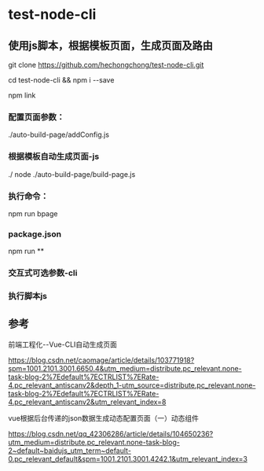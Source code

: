 # test-node-cli
## 使用js脚本，根据模板页面，生成页面及路由

git clone https://github.com/hechongchong/test-node-cli.git

cd test-node-cli && npm i --save

npm link

### 配置页面参数：

./auto-build-page/addConfig.js

### 根据模板自动生成页面-js
./ 
node ./auto-build-page/build-page.js

### 执行命令：

npm run bpage

### package.json

npm run **

### 交互式可选参数-cli
### 执行脚本js


## 参考

前端工程化--Vue-CLI自动生成页面

https://blog.csdn.net/caomage/article/details/103771918?spm=1001.2101.3001.6650.4&utm_medium=distribute.pc_relevant.none-task-blog-2%7Edefault%7ECTRLIST%7ERate-4.pc_relevant_antiscanv2&depth_1-utm_source=distribute.pc_relevant.none-task-blog-2%7Edefault%7ECTRLIST%7ERate-4.pc_relevant_antiscanv2&utm_relevant_index=8

vue根据后台传递的json数据生成动态配置页面（一）动态组件

https://blog.csdn.net/qq_42306286/article/details/104650236?utm_medium=distribute.pc_relevant.none-task-blog-2~default~baidujs_utm_term~default-0.pc_relevant_default&spm=1001.2101.3001.4242.1&utm_relevant_index=3


